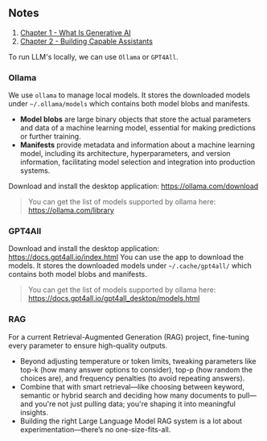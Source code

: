 ## Notes

1. [Chapter 1 - What Is Generative AI](What_Is_Generative_AI.md)
2. [Chapter 2 - Building Capable Assistants](Building_Capable_Assistants.md)

To run LLM's locally, we can use `Ollama` or `GPT4All`.

### Ollama

We use `ollama` to manage local models. It stores the downloaded models under `~/.ollama/models` which contains both
model blobs and manifests.

- **Model blobs** are large binary objects that store the actual parameters and data of a machine learning model,
  essential for making predictions or further training.
- **Manifests** provide metadata and information about a machine learning model, including its architecture,
  hyperparameters, and version information, facilitating model selection and integration into production systems.

Download and install the desktop application: https://ollama.com/download

> You can get the list of models supported by ollama here: https://ollama.com/library

### GPT4All

Download and install the desktop application: https://docs.gpt4all.io/index.html
You can use the app to download the models. It stores the downloaded models under `~/.cache/gpt4all/` which contains
both
model blobs and manifests.
> You can get the list of models supported by ollama here: https://docs.gpt4all.io/gpt4all_desktop/models.html

### RAG

For a current Retrieval-Augmented Generation (RAG) project, fine-tuning every parameter to ensure high-quality outputs.

- Beyond adjusting temperature or token limits, tweaking parameters like top-k (how many answer options to consider),
  top-p (how random the choices are), and frequency penalties (to avoid repeating answers).
- Combine that with smart retrieval—like choosing between keyword, semantic or hybrid search and deciding how many
  documents to pull—and you're not just pulling data; you're shaping it into meaningful insights.
- Building the right Large Language Model RAG system is a lot about experimentation—there’s no one-size-fits-all.
